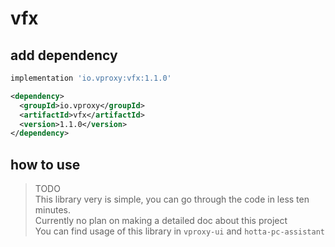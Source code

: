 # vfx

## add dependency

```groovy
implementation 'io.vproxy:vfx:1.1.0'
```

```xml
<dependency>
  <groupId>io.vproxy</groupId>
  <artifactId>vfx</artifactId>
  <version>1.1.0</version>
</dependency>
```

## how to use

> TODO  
> This library very is simple, you can go through the code in less ten minutes.  
> Currently no plan on making a detailed doc about this project  
> You can find usage of this library in `vproxy-ui` and `hotta-pc-assistant`  
